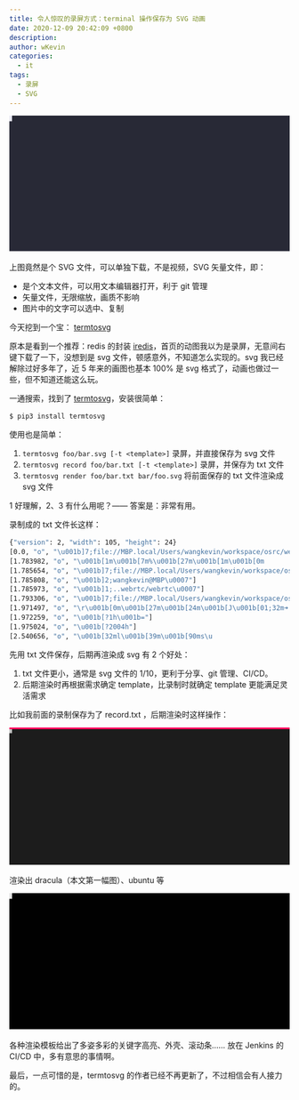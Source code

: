 ```yaml
---
title: 令人惊叹的录屏方式：terminal 操作保存为 SVG 动画
date: 2020-12-09 20:42:09 +0800
description:
author: wKevin
categories:
  - it
tags:
  - 录屏
  - SVG
---
```


![](/images/posts/2020-12-09-termtosvg/record-dracula.svg)

上图竟然是个 SVG 文件，可以单独下载，不是视频，SVG 矢量文件，即：

- 是个文本文件，可以用文本编辑器打开，利于 git 管理
- 矢量文件，无限缩放，画质不影响
- 图片中的文字可以选中、复制

今天挖到一个宝： [termtosvg](https://github.com/nbedos/termtosvg)

原本是看到一个推荐：redis 的封装 [iredis](https://iredis.io/)，首页的动图我以为是录屏，无意间右键下载了一下，没想到是 svg 文件，顿感意外，不知道怎么实现的。svg 我已经解除过好多年了，近 5 年来的画图也基本 100% 是 svg 格式了，动画也做过一些，但不知道还能这么玩。

一通搜索，找到了 [termtosvg](https://github.com/nbedos/termtosvg)，安装很简单：

```bash
$ pip3 install termtosvg
```

使用也是简单：

1. `termtosvg foo/bar.svg [-t <template>]` 录屏，并直接保存为 svg 文件
2. `termtosvg record foo/bar.txt [-t <template>]` 录屏，并保存为 txt 文件
3. `termtosvg render foo/bar.txt bar/foo.svg` 将前面保存的 txt 文件渲染成 svg 文件

1 好理解，2、3 有什么用呢？—— 答案是：非常有用。

录制成的 txt 文件长这样：

```bash
{"version": 2, "width": 105, "height": 24}
[0.0, "o", "\u001b]7;file://MBP.local/Users/wangkevin/workspace/osrc/webrtc/webrtc\u0007"]
[1.783982, "o", "\u001b[1m\u001b[7m%\u001b[27m\u001b[1m\u001b[0m                                                                                                        \r \r"]
[1.785654, "o", "\u001b]7;file://MBP.local/Users/wangkevin/workspace/osrc/webrtc/webrtc\u0007"]
[1.785808, "o", "\u001b]2;wangkevin@MBP\u0007"]
[1.785973, "o", "\u001b]1;..webrtc/webrtc\u0007"]
[1.793306, "o", "\u001b]7;file://MBP.local/Users/wangkevin/workspace/osrc/webrtc/webrtc\u0007"]
[1.971497, "o", "\r\u001b[0m\u001b[27m\u001b[24m\u001b[J\u001b[01;32m➜  \u001b[36mwebrtc\u001b[00m \u001b[01;34mgit:(\u001b[31mmaster\u001b[34m)\u001b[00m \u001b[K"]
[1.972259, "o", "\u001b[?1h\u001b="]
[1.975024, "o", "\u001b[?2004h"]
[2.540656, "o", "\u001b[32ml\u001b[39m\u001b[90ms\u
```

先用 txt 文件保存，后期再渲染成 svg 有 2 个好处：

1. txt 文件更小，通常是 svg 文件的 1/10，更利于分享、git 管理、CI/CD。
2. 后期渲染时再根据需求确定 template，比录制时就确定 template 更能满足灵活需求

比如我前面的录制保存为了 record.txt ，后期渲染时这样操作：

![](/images/posts/2020-12-09-termtosvg/a-progress_bar.svg)

渲染出 dracula（本文第一幅图）、ubuntu 等

![](/images/posts/2020-12-09-termtosvg/record-ubuntu.svg)

各种渲染模板给出了多姿多彩的关键字高亮、外壳、滚动条…… 放在 Jenkins 的 CI/CD 中，多有意思的事情啊。

最后，一点可惜的是，termtosvg 的作者已经不再更新了，不过相信会有人接力的。
